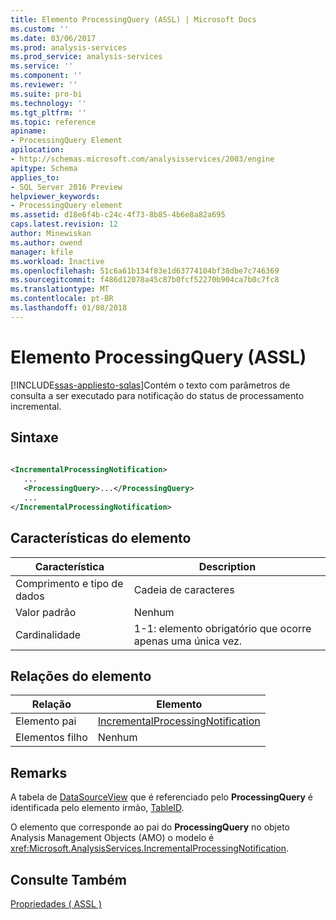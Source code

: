 ```yaml
---
title: Elemento ProcessingQuery (ASSL) | Microsoft Docs
ms.custom: ''
ms.date: 03/06/2017
ms.prod: analysis-services
ms.prod_service: analysis-services
ms.service: ''
ms.component: ''
ms.reviewer: ''
ms.suite: pro-bi
ms.technology: ''
ms.tgt_pltfrm: ''
ms.topic: reference
apiname:
- ProcessingQuery Element
apilocation:
- http://schemas.microsoft.com/analysisservices/2003/engine
apitype: Schema
applies_to:
- SQL Server 2016 Preview
helpviewer_keywords:
- ProcessingQuery element
ms.assetid: d18e6f4b-c24c-4f73-8b85-4b6e8a82a695
caps.latest.revision: 12
author: Minewiskan
ms.author: owend
manager: kfile
ms.workload: Inactive
ms.openlocfilehash: 51c6a61b134f83e1d63774104bf38dbe7c746369
ms.sourcegitcommit: f486d12078a45c87b0fcf52270b904ca7b0c7fc8
ms.translationtype: MT
ms.contentlocale: pt-BR
ms.lasthandoff: 01/08/2018
---
```

# <a name="processingquery-element-assl"></a>Elemento ProcessingQuery (ASSL)
[!INCLUDE[ssas-appliesto-sqlas](../../../includes/ssas-appliesto-sqlas.md)]Contém o texto com parâmetros de consulta a ser executado para notificação do status de processamento incremental.  
  
## <a name="syntax"></a>Sintaxe  
  
```xml  
  
<IncrementalProcessingNotification>  
   ...  
   <ProcessingQuery>...</ProcessingQuery>  
   ...  
</IncrementalProcessingNotification>  
```  
  
## <a name="element-characteristics"></a>Características do elemento  
  
|Característica|Description|  
|--------------------|-----------------|  
|Comprimento e tipo de dados|Cadeia de caracteres|  
|Valor padrão|Nenhum|  
|Cardinalidade|1-1: elemento obrigatório que ocorre apenas uma única vez.|  
  
## <a name="element-relationships"></a>Relações do elemento  
  
|Relação|Elemento|  
|------------------|-------------|  
|Elemento pai|[IncrementalProcessingNotification](../../../analysis-services/scripting/objects/incrementalprocessingnotification-element-assl.md)|  
|Elementos filho|Nenhum|  
  
## <a name="remarks"></a>Remarks  
 A tabela de [DataSourceView](../../../analysis-services/scripting/objects/datasourceview-element-assl.md) que é referenciado pelo **ProcessingQuery** é identificada pelo elemento irmão, [TableID](../../../analysis-services/scripting/properties/tableid-element-assl.md).  
  
 O elemento que corresponde ao pai do **ProcessingQuery** no objeto Analysis Management Objects (AMO) o modelo é <xref:Microsoft.AnalysisServices.IncrementalProcessingNotification>.  
  
## <a name="see-also"></a>Consulte Também  
 [Propriedades &#40; ASSL &#41;](../../../analysis-services/scripting/properties/properties-assl.md)  
  
  

